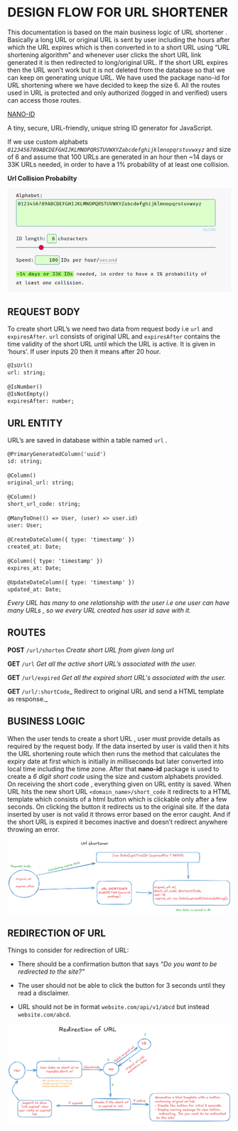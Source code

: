 # DESIGN FLOW FOR URL SHORTENER

This documentation is based on the main business logic of URL shortener . Basically a long URL or original URL is sent
by user including the hours after which the URL expires which is then converted in to a short URL using “URL shortening
algorithm” and whenever user clicks the short URL link generated it is then redirected to long/original URL. If the
short URL expires then the URL won’t work but it is not deleted from the database so that we can keep on generating
unique URL. We have used the package nano-id for URL shortening where we have decided to keep the size 6. All the routes
used in URL is protected and only authorized (logged in and verified) users can access those routes.

<a href="https://classic.yarnpkg.com/en/package/nanoid">NANO-ID</a>

A tiny, secure, URL-friendly, unique string ID generator for JavaScript.

If we use custom alphabets _`0123456789ABCDEFGHIJKLMNOPQRSTUVWXYZabcdefghijklmnopqrstuvwxyz`_ and size of 6 and assume
that 100 URLs are generated in an hour then ~14 days or 33K URLs needed, in order to have a 1% probability of at least
one collision.

**Url Collision Probabilty**

<img src="./url_collision_probability.png" alt="URL COLLISION PROBABILITY">

## REQUEST BODY

To create short URL’s we need two data from request body i.e `url` and `expiresAfter`. `url` consists of original URL
and `expiresAfter` contains the time validity of the short URL until which the URL is active. It is given in ‘hours’. If
user inputs 20 then it means after 20 hour.

    @IsUrl()
    url: string;

    @IsNumber()
    @IsNotEmpty()
    expiresAfter: number;

## URL ENTITY

URL’s are saved in database within a table named `url` .

    @PrimaryGeneratedColumn('uuid')
    id: string;

    @Column()
    original_url: string;

    @Column()
    short_url_code: string;

    @ManyToOne(() => User, (user) => user.id)
    user: User;

    @CreateDateColumn({ type: 'timestamp' })
    created_at: Date;

    @Column({ type: 'timestamp' })
    expires_at: Date;

    @UpdateDateColumn({ type: 'timestamp' })
    updated_at: Date;

_Every URL has many to one relationship with the user i.e one user can have many URLs , so we every URL created has user
id save with it._

## ROUTES

**POST** `/url/shorten` _Create short URL from given long url_

**GET** `/url` _Get all the active short URL’s associated with the user._

**GET** `/url/expired` _Get all the expired short URL's associated with the user._

**GET** `/url/:shortCode`_ Redirect to original URL and send a HTML template as response._

## BUSINESS LOGIC

When the user tends to create a short URL , user must provide details as required by the request body. If the data
inserted by user is valid then it hits the URL shortening route which then runs the method that calculates the expiry
date at first which is initially in milliseconds but later converted into local time including the time zone. After that
**nano-id** package is used to create a _6 digit short code_ using the size and custom alphabets provided. On receiving
the short code , everything given on URL entity is saved. When URL hits the new short URL `<domain_name>/short_code` it
redirects to a HTML template which consists of a html button which is clickable only after a few seconds. On clicking
the button it redirects us to the original site. If the data inserted by user is not valid it throws error based on the
error caught. And if the short URL is expired it becomes inactive and doesn’t redirect anywhere throwing an error.

<img src="./business_logic.png" alt="business logic of url shortener">

## REDIRECTION OF URL

Things to consider for redirection of URL:

- There should be a confirmation button that says _“Do you want to be redirected to the site?"_

- The user should not be able to click the button for 3 seconds until they read a disclaimer.

- URL should not be in format `website.com/api/v1/abcd` but instead `website.com/abcd`.

<img src="./redirection_flow.png" alt='url redirection flow'>
